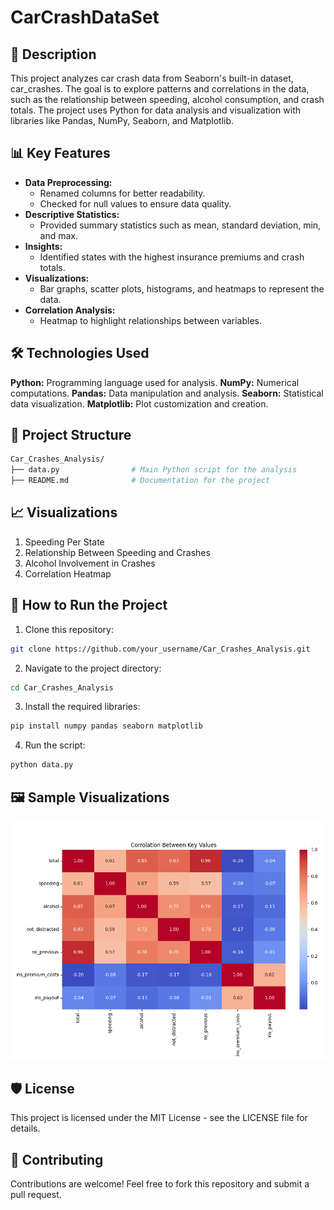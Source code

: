 # CarCrashDataSet

## 📄 Description

This project analyzes car crash data from Seaborn's built-in dataset, car_crashes. The goal is to explore patterns and correlations in the data, such as the relationship between speeding, alcohol consumption, and crash totals. The project uses Python for data analysis and visualization with libraries like Pandas, NumPy, Seaborn, and Matplotlib.


## 📊 Key Features

- **Data Preprocessing:**
  - Renamed columns for better readability.
  - Checked for null values to ensure data quality.
- **Descriptive Statistics:**
  - Provided summary statistics such as mean, standard deviation, min, and max.
- **Insights:**
  - Identified states with the highest insurance premiums and crash totals.
- **Visualizations:**
  - Bar graphs, scatter plots, histograms, and heatmaps to represent the data.
- **Correlation Analysis:**
  - Heatmap to highlight relationships between variables.


## 🛠️ Technologies Used

**Python:** Programming language used for analysis.
**NumPy:** Numerical computations.
**Pandas:** Data manipulation and analysis.
**Seaborn:** Statistical data visualization.
**Matplotlib:** Plot customization and creation.


## 📂 Project Structure
```bash
Car_Crashes_Analysis/
├── data.py                # Main Python script for the analysis
├── README.md              # Documentation for the project
```


## 📈 Visualizations

1.  Speeding Per State
2. Relationship Between Speeding and Crashes
3. Alcohol Involvement in Crashes
4. Correlation Heatmap


## 🚀 How to Run the Project

1. Clone this repository:
```bash
git clone https://github.com/your_username/Car_Crashes_Analysis.git
```

2. Navigate to the project directory:
```bash
cd Car_Crashes_Analysis
```

3. Install the required libraries:
```bash
pip install numpy pandas seaborn matplotlib
```

4. Run the script:
```bash
python data.py
```

## 🖼️ Sample Visualizations
![CarCrashDataSet](Pictures/pic.png)

## 🛡️ License
This project is licensed under the MIT License - see the LICENSE file for details.


## 🤝 Contributing
Contributions are welcome! Feel free to fork this repository and submit a pull request.













